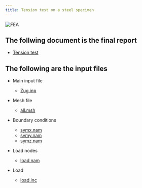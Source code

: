 ```yaml
---
title: Tension test on a steel specimen
---
```

![FEA](/ccxtuts/TensionTestfiles/VonMises.png)

## The follwing document is the final report
- [Tension test](/ccxtuts/TensionTestfiles/Report_TensileTest.pdf)

## The following are the input files
- Main input file
    - [Zug.inp](/ccxtuts/TensionTestfiles/Zug.txt)

- Mesh file
    - [all.msh](/ccxtuts/TensionTestfiles/all.txt)
- Boundary conditions
    - [symx.nam](/ccxtuts/TensionTestfiles/symx.txt)
    - [symy.nam](/ccxtuts/TensionTestfiles/symy.txt)
    - [symz.nam](/ccxtuts/TensionTestfiles/symz.txt)
- Load nodes
    - [load.nam](/ccxtuts/TensionTestfiles/load.txt)
- Load
    - [load.inc](/ccxtuts/TensionTestfiles/load.txt)
